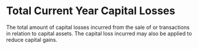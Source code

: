 # Total Current Year Capital Losses
The total amount of capital losses incurred from the sale of or transactions in relation to capital assets. The capital loss incurred may also be applied to reduce capital gains.